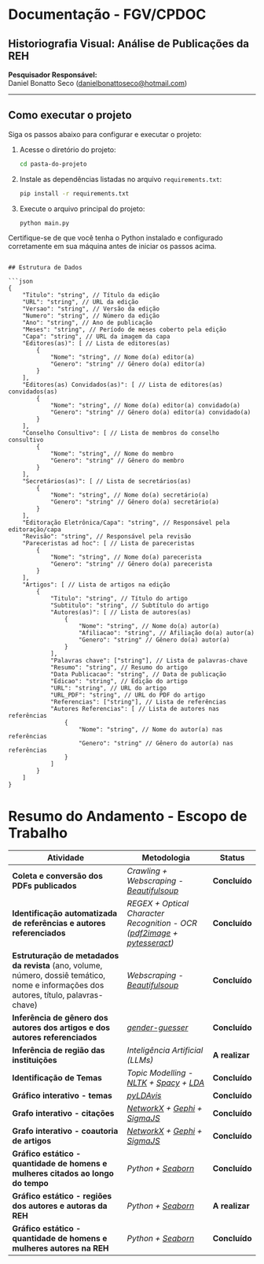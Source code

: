
# Documentação - FGV/CPDOC
## Historiografia Visual: Análise de Publicações da REH

**Pesquisador Responsável:**  
Daniel Bonatto Seco (<danielbonattoseco@hotmail.com>)

---

## Como executar o projeto

Siga os passos abaixo para configurar e executar o projeto:

1. Acesse o diretório do projeto:
   ```bash
   cd pasta-do-projeto
   ```

2. Instale as dependências listadas no arquivo `requirements.txt`:
   ```bash
   pip install -r requirements.txt
   ```

3. Execute o arquivo principal do projeto:
   ```bash
   python main.py
   ```

Certifique-se de que você tenha o Python instalado e configurado corretamente em sua máquina antes de iniciar os passos acima.
```

## Estrutura de Dados

```json
{
    "Titulo": "string", // Título da edição
    "URL": "string", // URL da edição
    "Versao": "string", // Versão da edição
    "Numero": "string", // Número da edição
    "Ano": "string", // Ano de publicação
    "Meses": "string", // Período de meses coberto pela edição
    "Capa": "string", // URL da imagem da capa
    "Editores(as)": [ // Lista de editores(as)
        {
            "Nome": "string", // Nome do(a) editor(a)
            "Genero": "string" // Gênero do(a) editor(a)
        }
    ],
    "Editores(as) Convidados(as)": [ // Lista de editores(as) convidados(as)
        {
            "Nome": "string", // Nome do(a) editor(a) convidado(a)
            "Genero": "string" // Gênero do(a) editor(a) convidado(a)
        }
    ],
    "Conselho Consultivo": [ // Lista de membros do conselho consultivo
        {
            "Nome": "string", // Nome do membro
            "Genero": "string" // Gênero do membro
        }
    ],
    "Secretários(as)": [ // Lista de secretários(as)
        {
            "Nome": "string", // Nome do(a) secretário(a)
            "Genero": "string" // Gênero do(a) secretário(a)
        }
    ],
    "Editoração Eletrônica/Capa": "string", // Responsável pela editoração/capa
    "Revisão": "string", // Responsável pela revisão
    "Pareceristas ad hoc": [ // Lista de pareceristas
        {
            "Nome": "string", // Nome do(a) parecerista
            "Genero": "string" // Gênero do(a) parecerista
        }
    ],
    "Artigos": [ // Lista de artigos na edição
        {
            "Titulo": "string", // Título do artigo
            "Subtitulo": "string", // Subtítulo do artigo
            "Autores(as)": [ // Lista de autores(as)
                {
                    "Nome": "string", // Nome do(a) autor(a)
                    "Afiliacao": "string", // Afiliação do(a) autor(a)
                    "Genero": "string" // Gênero do(a) autor(a)
                }
            ],
            "Palavras chave": ["string"], // Lista de palavras-chave
            "Resumo": "string", // Resumo do artigo
            "Data Publicacao": "string", // Data de publicação
            "Edicao": "string", // Edição do artigo
            "URL": "string", // URL do artigo
            "URL_PDF": "string", // URL do PDF do artigo
            "Referencias": ["string"], // Lista de referências
            "Autores Referencias": [ // Lista de autores nas referências
                {
                    "Nome": "string", // Nome do autor(a) nas referências
                    "Genero": "string" // Gênero do autor(a) nas referências
                }
            ]
        }
    ]
}
```

# Resumo do Andamento - Escopo de Trabalho

| **Atividade**                                   | **Metodologia**                                                                                   | **Status**               |
|------------------------------------------------|--------------------------------------------------------------------------------------------------|--------------------------|
| **Coleta e conversão dos PDFs publicados**     | *Crawling + Webscraping - [Beautifulsoup](https://pypi.org/project/beautifulsoup4/)*                                             | **Concluído**            |
| **Identificação automatizada de referências e autores referenciados** | *REGEX + Optical Character Recognition - OCR ([pdf2image](https://pypi.org/project/pdf2image/) + [pytesseract](https://pypi.org/project/pytesseract/))*                                                                                         | **Concluído**            |
| **Estruturação de metadados da revista** (ano, volume, número, dossiê temático, nome e informações dos autores, título, palavras-chave) | *Webscraping - [Beautifulsoup](https://pypi.org/project/beautifulsoup4/)* | **Concluído** |
| **Inferência de gênero dos autores dos artigos e dos autores referenciados** | *[gender-guesser](https://pypi.org/project/gender-guesser/)*           | **Concluído**            |
| **Inferência de região das instituições**      | *Inteligência Artificial (LLMs)*                                                                | **A realizar**           |
| **Identificação de Temas**                     | *Topic Modelling - [NLTK](https://www.nltk.org/) + [Spacy](https://spacy.io/) +  [LDA](https://radimrehurek.com/gensim/models/ldamodel.html)* | **Concluído**           |
| **Gráfico interativo - temas**                 | *[pyLDAvis](https://github.com/bmabey/pyLDAvis)*                                                                               | **Concluído**           |
| **Grafo interativo - citações**                | *[NetworkX](https://networkx.org/) + [Gephi](https://gephi.org/) + [SigmaJS](https://www.sigmajs.org/)*                                                                      | **Concluído**           |
| **Grafo interativo - coautoria de artigos**    | *[NetworkX](https://networkx.org/) + [Gephi](https://gephi.org/) + [SigmaJS](https://www.sigmajs.org/)*                                                                      | **Concluído**           |
| **Gráfico estático - quantidade de homens e mulheres citados ao longo do tempo** | *Python + [Seaborn](https://seaborn.pydata.org/)*                                                                              | **Concluído**           |
| **Gráfico estático - regiões dos autores e autoras da REH** | *Python + [Seaborn](https://seaborn.pydata.org/)*                                                                              | **A realizar**           |
| **Gráfico estático - quantidade de homens e mulheres autores na REH** | *Python + [Seaborn](https://seaborn.pydata.org/)*                                                                              | **Concluído**           |

